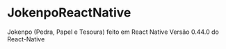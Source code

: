 # JokenpoReactNative
Jokenpo (Pedra, Papel e Tesoura) feito em React Native
Versão 0.44.0 do React-Native
